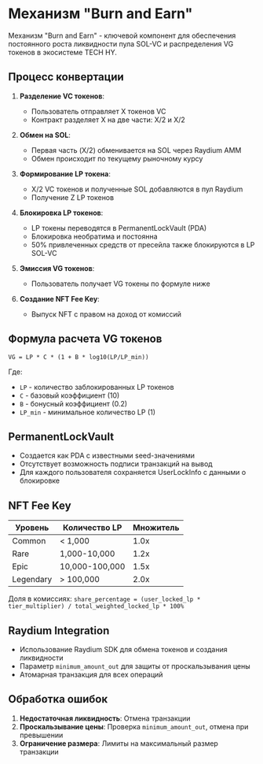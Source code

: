 # Механизм "Burn and Earn"

Механизм "Burn and Earn" - ключевой компонент для обеспечения постоянного роста ликвидности пула SOL-VC и распределения VG токенов в экосистеме TECH HY.

## Процесс конвертации
1. **Разделение VC токенов**:
   - Пользователь отправляет X токенов VC 
   - Контракт разделяет X на две части: X/2 и X/2

2. **Обмен на SOL**:
   - Первая часть (X/2) обменивается на SOL через Raydium AMM
   - Обмен происходит по текущему рыночному курсу

3. **Формирование LP токена**:
   - X/2 VC токенов и полученные SOL добавляются в пул Raydium
   - Получение Z LP токенов

4. **Блокировка LP токенов**:
   - LP токены переводятся в PermanentLockVault (PDA)
   - Блокировка необратима и постоянна
   - 50% привлеченных средств от пресейла также блокируются в LP SOL-VC

5. **Эмиссия VG токенов**:
   - Пользователь получает VG токены по формуле ниже

6. **Создание NFT Fee Key**:
   - Выпуск NFT с правом на доход от комиссий

## Формула расчета VG токенов
```
VG = LP * C * (1 + B * log10(LP/LP_min))
```
Где:
- `LP` - количество заблокированных LP токенов
- `C` - базовый коэффициент (10)
- `B` - бонусный коэффициент (0.2)
- `LP_min` - минимальное количество LP (1)

## PermanentLockVault
- Создается как PDA с известными seed-значениями
- Отсутствует возможность подписи транзакций на вывод
- Для каждого пользователя сохраняется UserLockInfo с данными о блокировке

## NFT Fee Key
| Уровень | Количество LP | Множитель |
|---------|---------------|-----------|
| Common  | < 1,000       | 1.0x      |
| Rare    | 1,000-10,000  | 1.2x      |
| Epic    | 10,000-100,000| 1.5x      |
| Legendary| > 100,000     | 2.0x      |

Доля в комиссиях: `share_percentage = (user_locked_lp * tier_multiplier) / total_weighted_locked_lp * 100%`

## Raydium Integration
- Использование Raydium SDK для обмена токенов и создания ликвидности
- Параметр `minimum_amount_out` для защиты от проскальзывания цены
- Атомарная транзакция для всех операций

## Обработка ошибок
1. **Недостаточная ликвидность**: Отмена транзакции
2. **Проскальзывание цены**: Проверка `minimum_amount_out`, отмена при превышении
3. **Ограничение размера**: Лимиты на максимальный размер транзакции 
